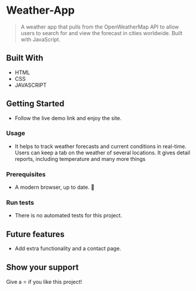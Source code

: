 
# Weather-App

>  A weather app that pulls from the OpenWeatherMap API to allow users to search for and view the forecast in cities worldwide. Built with JavaScript.

## Built With

- HTML 
- CSS
- JAVASCRIPT

## Getting Started
- Follow the live demo link and enjoy the site.

### Usage
- It helps to track weather forecasts and current conditions in real-time. Users can keep a tab on the weather of several locations. It gives detail reports, including temperature and many more things


### Prerequisites

- A modern browser, up to date.  :muscle:

### Run tests

- There is no automated tests for this project.

## Future features

- Add extra functionality and a contact page.

## Show your support

Give a ⭐️ if you like this project!
